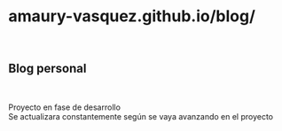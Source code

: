 <h1> <a style="text-decoration: none; , color:black;" href="https://amaury-vasquez.github.io/blog"> amaury-vasquez.github.io/blog/ </a> </h1> </br>

<h2> Blog personal </h2></br>
<p> Proyecto en fase de desarrollo </br>
Se actualizara constantemente según se vaya avanzando en el proyecto</p>
